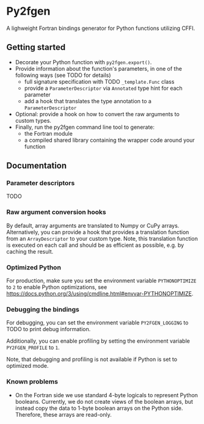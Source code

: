 # Py2fgen

A lighweight Fortran bindings generator for Python functions utilizing CFFI.

## Getting started

- Decorate your Python function with `py2fgen.export()`.
- Provide information about the function's parameters, in one of the following ways (see TODO for details)
  - full signature specification with TODO `_template.Func` class
  - provide a `ParameterDescriptor` via `Annotated` type hint for each parameter
  - add a hook that translates the type annotation to a `ParameterDescriptor`
- Optional: provide a hook on how to convert the raw arguments to custom types.
- Finally, run the py2fgen command line tool to generate:
  - the Fortran module
  - a compiled shared library containing the wrapper code around your function

## Documentation

### Parameter descriptors

TODO

### Raw argument conversion hooks

By default, array arguments are translated to Numpy or CuPy arrays. Alternatively, you can provide a hook that provides a translation function from an `ArrayDescriptor` to your custom type. Note, this translation function is executed on each call and should be as efficient as possible, e.g. by caching the result.

### Optimized Python

For production, make sure you set the environment variable `PYTHONOPTIMIZE` to `2` to enable Python optimizations, see https://docs.python.org/3/using/cmdline.html#envvar-PYTHONOPTIMIZE.

### Debugging the bindings

For debugging, you can set the environment variable `PY2FGEN_LOGGING` to TODO to print debug information.

Additionally, you can enable profiling by setting the environment variable `PY2FGEN_PROFILE` to `1`.

Note, that debugging and profiling is not available if Python is set to optimized mode.

### Known problems

- On the Fortran side we use standard 4-byte logicals to represent Python booleans. Currently, we do not create views of the boolean arrays, but instead copy the data to 1-byte boolean arrays on the Python side. Therefore, these arrays are read-only.
